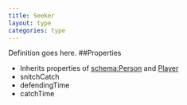 ```yaml
---
title: Seeker
layout: type
categories: type
---
```

Definition goes here.
##Properties
* Inherits properties of [schema:Person](http://schema.org/Person) and [Player](Player)
* snitchCatch
* defendingTime
* catchTime